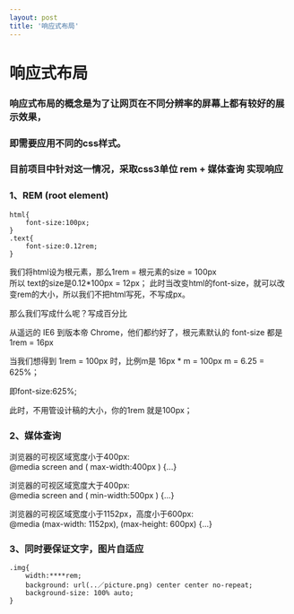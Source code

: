 ```yaml
---
layout: post
title: '响应式布局'
---
```

# 响应式布局
### 响应式布局的概念是为了让网页在不同分辨率的屏幕上都有较好的展示效果，  
### 即需要应用不同的css样式。  
### 目前项目中针对这一情况，采取css3单位 rem + 媒体查询 实现响应 
### 1、REM (root element)
```
html{
	font-size:100px;
}
.text{
	font-size:0.12rem;
}
```
我们将html设为根元素，那么1rem = 根元素的size = 100px   
所以 text的size是0.12*100px = 12px；
此时当改变html的font-size，就可以改变rem的大小，所以我们不把html写死，不写成px。

那么我们写成什么呢？写成百分比

从遥远的 IE6 到版本帝 Chrome，他们都约好了，根元素默认的 font-size 都是 1rem = 16px

当我们想得到 1rem = 100px 时，比例m是 16px * m = 100px m = 6.25 = 625%；  

即font-size:625%;

此时，不用管设计稿的大小，你的1rem 就是100px；

### 2、媒体查询
浏览器的可视区域宽度小于400px:  
@media screen and ( max-width:400px ) {...}

浏览器的可视区域宽度大于400px:  
@media screen and ( min-width:500px ) {...}

浏览器的可视区域宽度小于1152px，高度小于600px:  
@media (max-width: 1152px), (max-height: 600px) {...} 

### 3、同时要保证文字，图片自适应 
``` 
.img{
	width:****rem;  
	background: url(..／picture.png) center center no-repeat;  
	background-size: 100% auto;  
}
```


